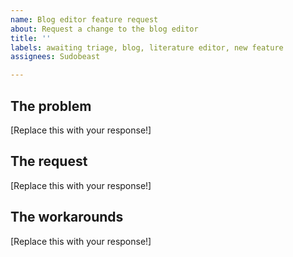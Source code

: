 ```yaml
---
name: Blog editor feature request
about: Request a change to the blog editor
title: ''
labels: awaiting triage, blog, literature editor, new feature
assignees: Sudobeast

---
```


## The problem

<!--
Hi! Thanks for leaving an issue. Be sure to remove the default text but keep the headers! Yes, this includes the default text! 

What's stopping you from working at your best in the editor? 
Example: "I want to highlight text, but there isn't a button to do it in the editor."
-->

[Replace this with your response!]

## The request

<!--
Here is where you explain what you want the developers to do.
Example: "There should be a button to let me highlight text."
-->

[Replace this with your response!]

## The workarounds

<!--
Have you tried any alternatives to your proposal? If not, just erase this entire category. 
Example: "I can use the source editor and wrap the text with a span tag, attach a class to it, and modify my custom CSS."

What are the disadvantages to these workarounds? 
Example: "This alternative is too tedious in comparison to having a simple button on the blog editor itself."
-->

[Replace this with your response!]
